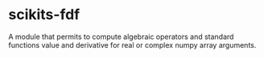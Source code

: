 scikits-fdf
===========

A module that permits to compute algebraic operators and standard functions value and derivative for real or complex numpy array arguments.
